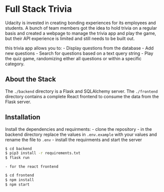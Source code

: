 # Full Stack Trivia

Udacity is invested in creating bonding experiences for its employees and students. A bunch of team members got the idea to hold trivia on a regular basis and created a webpage to manage the trivia app and play the game, but their API experience is limited and still needs to be built out.

this trivia app allows you to: 
    - Display questions from the database 
    - Add new questions
    - Search for questions based on a text query string
    - Play the quiz game, randomizing either all questions or within a specific category.


## About the Stack

The `./backend` directory is a Flask and SQLAlchemy server. The `./frontend` directory contains a complete React frontend to consume the data from the Flask server.


## Installation 

Install the dependencies and requirments:
    - clone the repository
    - in the backend directory replace the values in `.env.example` with your values and rename the file to `.env`
    - install the requirments and start the server

```sh
$ cd backend
$ pip3 install -r requirements.txt
$ flask run
```

    - for the react frontend

```sh
$ cd frontend
$ npm install 
$ npm start
```


